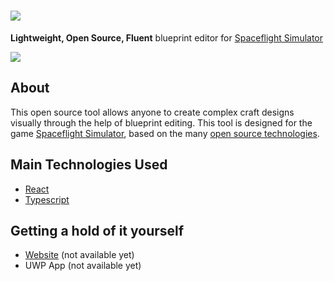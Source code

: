 # ![](https://i.imgur.com/1CQqq9m.png)
**Lightweight, Open Source, Fluent** blueprint editor for [Spaceflight Simulator](https://play.google.com/store/apps/details?id=com.StefMorojna.SpaceflightSimulator)

![](https://i.imgur.com/nWJzRLA.png)

## About
This open source tool allows anyone to create complex craft designs visually through the help of blueprint editing. This tool is designed for the game [Spaceflight Simulator](https://play.google.com/store/apps/details?id=com.StefMorojna.SpaceflightSimulator), based on the many [open source technologies](#main-technologies-used).

## Main Technologies Used
- [React](https://reactjs.org/)
- [Typescript](https://www.typescriptlang.org/)

## Getting a hold of it yourself
- [Website](http://coolabhi1290.github.io/Stellar-Editor) (not available yet)
- UWP App (not available yet)